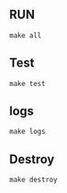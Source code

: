 ## RUN

```
make all
```

## Test

```
make test
```

## logs

```
make logs
```

## Destroy

```
make destroy
```